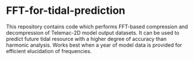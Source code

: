 # FFT-for-tidal-prediction
 This repository contains code which performs FFT-based compression and decompression of Telemac-2D model output datasets. It can be used to predict future tidal resource with a higher degree of accuracy than harmonic analysis. Works best when a year of model data is provided for efficient elucidation of frequencies. 
